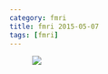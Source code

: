```yaml
---
category: fmri
title: fmri 2015-05-07
tags: [fmri]
---
```

<figure>
    <a href="{{ production_url }}/spins/assets/images/fmri/15-05-07_fMRI_QC_ZHH.png"><img src="{{ production_url }}/spins/assets/images/fmri/15-05-07_fMRI_QC_ZHH.png"></a>
</figure>

